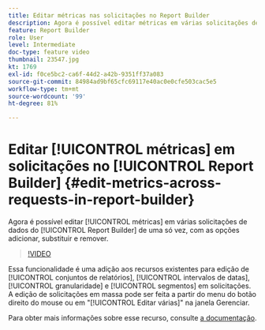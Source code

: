 ```yaml
---
title: Editar métricas nas solicitações no Report Builder
description: Agora é possível editar métricas em várias solicitações de dados do Report Builder de uma só vez, com as opções adicionar, substituir e remover.
feature: Report Builder
role: User
level: Intermediate
doc-type: feature video
thumbnail: 23547.jpg
kt: 1769
exl-id: f0ce5bc2-ca6f-44d2-a42b-9351ff37a083
source-git-commit: 84984ad9bf65cfc69117e40ac0e0cfe503cac5e5
workflow-type: tm+mt
source-wordcount: '99'
ht-degree: 81%

---
```


# Editar [!UICONTROL métricas] em solicitações no [!UICONTROL Report Builder] {#edit-metrics-across-requests-in-report-builder}

Agora é possível editar [!UICONTROL métricas] em várias solicitações de dados do [!UICONTROL Report Builder] de uma só vez, com as opções adicionar, substituir e remover.

>[!VIDEO](https://video.tv.adobe.com/v/34569/?quality=12&learn=on&captions=por_br)

Essa funcionalidade é uma adição aos recursos existentes para edição de [!UICONTROL conjuntos de relatórios], [!UICONTROL intervalos de datas], [!UICONTROL granularidade] e [!UICONTROL segmentos] em solicitações. A edição de solicitações em massa pode ser feita a partir do menu do botão direito do mouse ou em &quot;[!UICONTROL Editar várias]&quot; na janela Gerenciar.

Para obter mais informações sobre esse recurso, consulte [a documentação](https://experienceleague.adobe.com/docs/analytics/analyze/report-builder/manage-requests/edit-multiple-metrics.html?lang=pt-BR).

